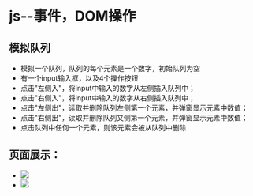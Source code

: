 # js--事件，DOM操作 #

## 模拟队列 ##

- 模拟一个队列，队列的每个元素是一个数字，初始队列为空
- 有一个input输入框，以及4个操作按钮
- 点击"左侧入"，将input中输入的数字从左侧插入队列中；
- 点击"右侧入"，将input中输入的数字从右侧插入队列中；
- 点击"左侧出"，读取并删除队列左侧第一个元素，并弹窗显示元素中数值；
- 点击"右侧出"，读取并删除队列又侧第一个元素，并弹窗显示元素中数值；
- 点击队列中任何一个元素，则该元素会被从队列中删除



## 页面展示： ##

- ![](http://7xrn7f.com1.z0.glb.clouddn.com/16-4-26/26433023.jpg)
- ![](http://7xrn7f.com1.z0.glb.clouddn.com/16-4-26/44962173.jpg)